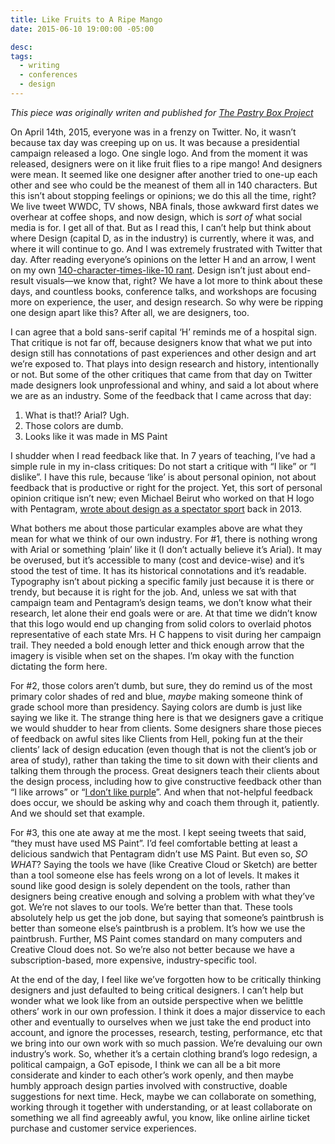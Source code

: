 ```yaml
---
title: Like Fruits to A Ripe Mango
date: 2015-06-10 19:00:00 -05:00

desc:
tags:
  - writing
  - conferences
  - design
---
```


_This piece was originally writen and published for [The Pastry Box Project](https://the-pastry-box-project.net/sameera-kapila/2015-june-11)_

<p>On April 14th, 2015, everyone was in a frenzy on Twitter. No, it wasn’t because tax day was creeping up on us. It was because a presidential campaign released a logo. One single logo. And from the moment it was released, designers were on it like fruit flies to a ripe mango! And designers were mean. It seemed like one designer after another tried to one-up each other and see who could be the meanest of them all in 140 characters. But this isn’t about stopping feelings or opinions; we do this all the time, right? We live tweet WWDC, TV shows, NBA finals, those awkward first dates we overhear at coffee shops, and now design, which is <em>sort of</em> what social media is for. I get all of that. But as I read this, I can’t help but think about where Design (capital D, as in the industry) is currently, where it was, and where it will continue to go. And I was extremely frustrated with Twitter that day. After reading everyone’s opinions on the letter H and an arrow, I went on my own <a href="https://twitter.com/samkap/status/588117779242442753">140-character-times-like-10 rant</a>. Design isn’t just about end-result visuals—we know that, right? We have a lot more to think about these days, and countless books, conference talks, and workshops are focusing more on experience, the user, and design research. So why were be ripping one design apart like this? After all, we are designers, too.</p>
<p>I can agree that a bold sans-serif capital ‘H’ reminds me of a hospital sign. That critique is not far off, because designers know that what we put into design still has connotations of past experiences and other design and art we’re exposed to. That plays into design research and history, intentionally or not. But some of the other critiques that came from that day on Twitter made designers look unprofessional and whiny, and said a lot about where we are as an industry. Some of the feedback that I came across that day:</p>
<ol>
	<li>What is that!? Arial? Ugh.</li>
	<li>Those colors are dumb.</li>
	<li>Looks like it was made in MS Paint</li>
</ol>
<p>I shudder when I read feedback like that. In 7 years of teaching, I’ve had a simple rule in my in-class critiques: Do not start a critique with “I like” or “I dislike”. I have this rule, because ‘like’ is about personal opinion, not about feedback that is productive or right for the project. Yet, this sort of personal opinion critique isn’t new; even Michael Beirut who worked on that H logo with Pentagram, <a href="https://designobserver.com/feature/graphic-design-criticism-as-a-spectator-sport/37607/">wrote about design as a spectator sport</a> back in 2013. </p>
<p>What bothers me about those particular examples above are what they mean for what we think of our own industry. For #1, there is nothing wrong with Arial or something ‘plain’ like it (I don’t actually believe it’s Arial). It may be overused, but it’s accessible to many (cost and device-wise) and it’s stood the test of time. It has its historical connotations and it’s readable. Typography isn’t about picking a specific family just because it is there or trendy, but because it is right for the job. And, unless we sat with that campaign team and Pentagram’s design teams, we don’t know what their research, let alone their end goals were or are. At that time we didn’t know that this logo would end up changing from solid colors to overlaid photos representative of each state Mrs. H C happens to visit during her campaign trail. They needed a bold enough letter and thick enough arrow that the imagery is visible when set on the shapes. I’m okay with the function dictating the form here.</p>
<p>For #2, those colors aren’t dumb, but sure, they do remind us of the most primary color shades of red and blue, <em>maybe</em> making someone think of grade school more than presidency. Saying colors are dumb is just like saying we like it. The strange thing here is that we designers gave a critique we would shudder to hear from clients. Some designers share those pieces of feedback on awful sites like Clients from Hell, poking fun at the their clients’ lack of design education (even though that is not the client’s job or area of study), rather than taking the time to sit down with their clients and talking them through the process. Great designers teach their clients about the design process, including how to give constructive feedback other than “I like arrows” or “<a href="https://alistapart.com/article/design-criticism-creative-process#section5">I don’t like purple</a>”. And when that not-helpful feedback does occur, we should be asking why and coach them through it, patiently. And we should set that example.</p>
<p>For #3, this one ate away at me the most. I kept seeing tweets that said, “they must have used MS Paint”. I’d feel comfortable betting at least a delicious sandwich that Pentagram didn’t use MS Paint. But even so, <em>SO WHAT</em>? Saying the tools we have (like Creative Cloud or Sketch) are better than a tool someone else has feels wrong on a lot of levels. It makes it sound like good design is solely dependent on the tools, rather than designers being creative enough and solving a problem with what they’ve got. We’re not slaves to our tools. We’re better than that. These tools absolutely help us get the job done, but saying that someone’s paintbrush is better than someone else’s paintbrush is a problem. It’s how we use the paintbrush. Further, MS Paint comes standard on many computers and Creative Cloud does not. So we’re also not better because we have a subscription-based, more expensive, industry-specific tool.</p>
<p>At the end of the day, I feel like we’ve forgotten how to be critically thinking designers and just defaulted to being critical designers. I can’t help but wonder what we look like from an outside perspective when we belittle others’ work in our own profession. I think it does a major disservice to each other and eventually to ourselves when we just take the end product into account, and ignore the processes, research, testing, performance, etc that we bring into our own work with so much passion. We’re devaluing our own industry’s work. So, whether it’s a certain clothing brand’s logo redesign, a political campaign, a GoT episode, I think we can all be a bit more considerate and kinder to each other’s work openly, and then maybe humbly approach design parties involved with constructive, doable suggestions for next time. Heck, maybe we can collaborate on something, working through it together with understanding, or at least collaborate on something we all find agreeably awful, you know, like online airline ticket purchase and customer service experiences.</p>
